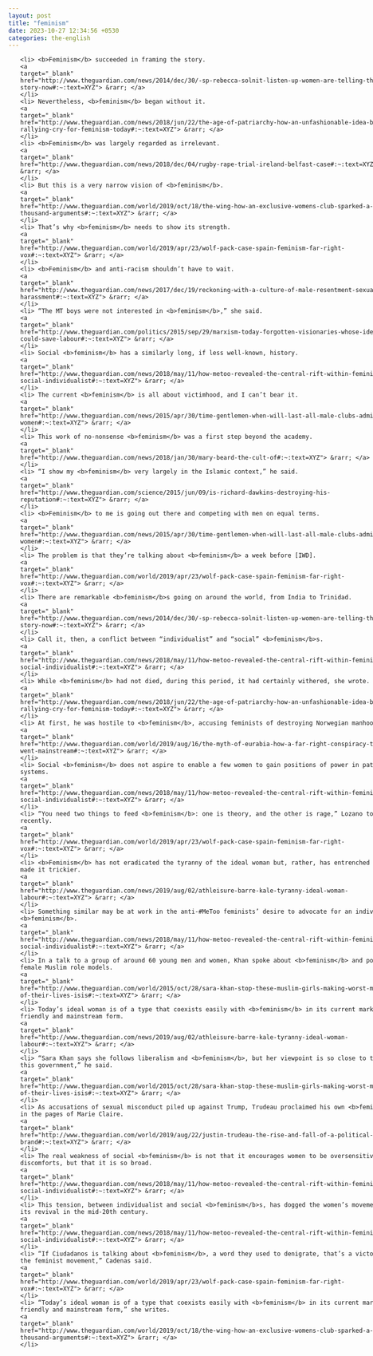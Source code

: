 ```yaml
---
layout: post
title: "feminism"
date: 2023-10-27 12:34:56 +0530
categories: the-english
---
```

<style>
@media only screen and (min-width: 768px) {
    ol {
        width: 768px;
        margin: 0 auto;
    }
  }
ol li {
    font-size: 18px;
    line-height: 1.5;
    padding-bottom: 8px;
}
</style>
<ol>

    <li> <b>Feminism</b> succeeded in framing the story.
    <a 
    target="_blank" 
    href="http://www.theguardian.com/news/2014/dec/30/-sp-rebecca-solnit-listen-up-women-are-telling-their-story-now#:~:text=XYZ"> &rarr; </a>
    </li>
    <li> Nevertheless, <b>feminism</b> began without it.
    <a 
    target="_blank" 
    href="http://www.theguardian.com/news/2018/jun/22/the-age-of-patriarchy-how-an-unfashionable-idea-became-a-rallying-cry-for-feminism-today#:~:text=XYZ"> &rarr; </a>
    </li>
    <li> <b>Feminism</b> was largely regarded as irrelevant.
    <a 
    target="_blank" 
    href="http://www.theguardian.com/news/2018/dec/04/rugby-rape-trial-ireland-belfast-case#:~:text=XYZ"> &rarr; </a>
    </li>
    <li> But this is a very narrow vision of <b>feminism</b>.
    <a 
    target="_blank" 
    href="http://www.theguardian.com/world/2019/oct/18/the-wing-how-an-exclusive-womens-club-sparked-a-thousand-arguments#:~:text=XYZ"> &rarr; </a>
    </li>
    <li> That’s why <b>feminism</b> needs to show its strength.
    <a 
    target="_blank" 
    href="http://www.theguardian.com/world/2019/apr/23/wolf-pack-case-spain-feminism-far-right-vox#:~:text=XYZ"> &rarr; </a>
    </li>
    <li> <b>Feminism</b> and anti-racism shouldn’t have to wait.
    <a 
    target="_blank" 
    href="http://www.theguardian.com/news/2017/dec/19/reckoning-with-a-culture-of-male-resentment-sexual-harassment#:~:text=XYZ"> &rarr; </a>
    </li>
    <li> “The MT boys were not interested in <b>feminism</b>,” she said.
    <a 
    target="_blank" 
    href="http://www.theguardian.com/politics/2015/sep/29/marxism-today-forgotten-visionaries-whose-ideas-could-save-labour#:~:text=XYZ"> &rarr; </a>
    </li>
    <li> Social <b>feminism</b> has a similarly long, if less well-known, history.
    <a 
    target="_blank" 
    href="http://www.theguardian.com/news/2018/may/11/how-metoo-revealed-the-central-rift-within-feminism-social-individualist#:~:text=XYZ"> &rarr; </a>
    </li>
    <li> The current <b>feminism</b> is all about victimhood, and I can’t bear it.
    <a 
    target="_blank" 
    href="http://www.theguardian.com/news/2015/apr/30/time-gentlemen-when-will-last-all-male-clubs-admit-women#:~:text=XYZ"> &rarr; </a>
    </li>
    <li> This work of no-nonsense <b>feminism</b> was a first step beyond the academy.
    <a 
    target="_blank" 
    href="http://www.theguardian.com/news/2018/jan/30/mary-beard-the-cult-of#:~:text=XYZ"> &rarr; </a>
    </li>
    <li> “I show my <b>feminism</b> very largely in the Islamic context,” he said.
    <a 
    target="_blank" 
    href="http://www.theguardian.com/science/2015/jun/09/is-richard-dawkins-destroying-his-reputation#:~:text=XYZ"> &rarr; </a>
    </li>
    <li> <b>Feminism</b> to me is going out there and competing with men on equal terms.
    <a 
    target="_blank" 
    href="http://www.theguardian.com/news/2015/apr/30/time-gentlemen-when-will-last-all-male-clubs-admit-women#:~:text=XYZ"> &rarr; </a>
    </li>
    <li> The problem is that they’re talking about <b>feminism</b> a week before [IWD].
    <a 
    target="_blank" 
    href="http://www.theguardian.com/world/2019/apr/23/wolf-pack-case-spain-feminism-far-right-vox#:~:text=XYZ"> &rarr; </a>
    </li>
    <li> There are remarkable <b>feminism</b>s going on around the world, from India to Trinidad.
    <a 
    target="_blank" 
    href="http://www.theguardian.com/news/2014/dec/30/-sp-rebecca-solnit-listen-up-women-are-telling-their-story-now#:~:text=XYZ"> &rarr; </a>
    </li>
    <li> Call it, then, a conflict between “individualist” and “social” <b>feminism</b>s.
    <a 
    target="_blank" 
    href="http://www.theguardian.com/news/2018/may/11/how-metoo-revealed-the-central-rift-within-feminism-social-individualist#:~:text=XYZ"> &rarr; </a>
    </li>
    <li> While <b>feminism</b> had not died, during this period, it had certainly withered, she wrote.
    <a 
    target="_blank" 
    href="http://www.theguardian.com/news/2018/jun/22/the-age-of-patriarchy-how-an-unfashionable-idea-became-a-rallying-cry-for-feminism-today#:~:text=XYZ"> &rarr; </a>
    </li>
    <li> At first, he was hostile to <b>feminism</b>, accusing feminists of destroying Norwegian manhood.
    <a 
    target="_blank" 
    href="http://www.theguardian.com/world/2019/aug/16/the-myth-of-eurabia-how-a-far-right-conspiracy-theory-went-mainstream#:~:text=XYZ"> &rarr; </a>
    </li>
    <li> Social <b>feminism</b> does not aspire to enable a few women to gain positions of power in patriarchal systems.
    <a 
    target="_blank" 
    href="http://www.theguardian.com/news/2018/may/11/how-metoo-revealed-the-central-rift-within-feminism-social-individualist#:~:text=XYZ"> &rarr; </a>
    </li>
    <li> “You need two things to feed <b>feminism</b>: one is theory, and the other is rage,” Lozano told me recently.
    <a 
    target="_blank" 
    href="http://www.theguardian.com/world/2019/apr/23/wolf-pack-case-spain-feminism-far-right-vox#:~:text=XYZ"> &rarr; </a>
    </li>
    <li> <b>Feminism</b> has not eradicated the tyranny of the ideal woman but, rather, has entrenched it and made it trickier.
    <a 
    target="_blank" 
    href="http://www.theguardian.com/news/2019/aug/02/athleisure-barre-kale-tyranny-ideal-woman-labour#:~:text=XYZ"> &rarr; </a>
    </li>
    <li> Something similar may be at work in the anti-#MeToo feminists’ desire to advocate for an individualist <b>feminism</b>.
    <a 
    target="_blank" 
    href="http://www.theguardian.com/news/2018/may/11/how-metoo-revealed-the-central-rift-within-feminism-social-individualist#:~:text=XYZ"> &rarr; </a>
    </li>
    <li> In a talk to a group of around 60 young men and women, Khan spoke about <b>feminism</b> and positive female Muslim role models.
    <a 
    target="_blank" 
    href="http://www.theguardian.com/world/2015/oct/28/sara-khan-stop-these-muslim-girls-making-worst-mistake-of-their-lives-isis#:~:text=XYZ"> &rarr; </a>
    </li>
    <li> Today’s ideal woman is of a type that coexists easily with <b>feminism</b> in its current market-friendly and mainstream form.
    <a 
    target="_blank" 
    href="http://www.theguardian.com/news/2019/aug/02/athleisure-barre-kale-tyranny-ideal-woman-labour#:~:text=XYZ"> &rarr; </a>
    </li>
    <li> “Sara Khan says she follows liberalism and <b>feminism</b>, but her viewpoint is so close to that of this government,” he said.
    <a 
    target="_blank" 
    href="http://www.theguardian.com/world/2015/oct/28/sara-khan-stop-these-muslim-girls-making-worst-mistake-of-their-lives-isis#:~:text=XYZ"> &rarr; </a>
    </li>
    <li> As accusations of sexual misconduct piled up against Trump, Trudeau proclaimed his own <b>feminism</b> in the pages of Marie Claire.
    <a 
    target="_blank" 
    href="http://www.theguardian.com/world/2019/aug/22/justin-trudeau-the-rise-and-fall-of-a-political-brand#:~:text=XYZ"> &rarr; </a>
    </li>
    <li> The real weakness of social <b>feminism</b> is not that it encourages women to be oversensitive about discomforts, but that it is so broad.
    <a 
    target="_blank" 
    href="http://www.theguardian.com/news/2018/may/11/how-metoo-revealed-the-central-rift-within-feminism-social-individualist#:~:text=XYZ"> &rarr; </a>
    </li>
    <li> This tension, between individualist and social <b>feminism</b>s, has dogged the women’s movement since its revival in the mid-20th century.
    <a 
    target="_blank" 
    href="http://www.theguardian.com/news/2018/may/11/how-metoo-revealed-the-central-rift-within-feminism-social-individualist#:~:text=XYZ"> &rarr; </a>
    </li>
    <li> “If Ciudadanos is talking about <b>feminism</b>, a word they used to denigrate, that’s a victory for the feminist movement,” Cadenas said.
    <a 
    target="_blank" 
    href="http://www.theguardian.com/world/2019/apr/23/wolf-pack-case-spain-feminism-far-right-vox#:~:text=XYZ"> &rarr; </a>
    </li>
    <li> “Today’s ideal woman is of a type that coexists easily with <b>feminism</b> in its current market-friendly and mainstream form,” she writes.
    <a 
    target="_blank" 
    href="http://www.theguardian.com/world/2019/oct/18/the-wing-how-an-exclusive-womens-club-sparked-a-thousand-arguments#:~:text=XYZ"> &rarr; </a>
    </li>